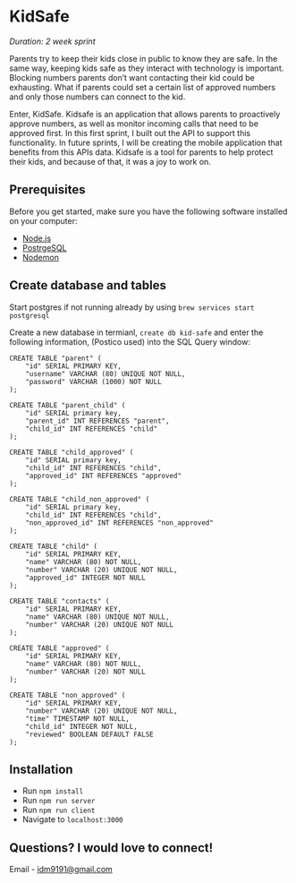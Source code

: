 # KidSafe

_Duration: 2 week sprint_

Parents try to keep their kids close in public to know they are safe. In the same way, keeping kids safe as they interact with technology is important. Blocking numbers parents don’t want contacting their kid could be exhausting. What if parents could set a certain list of approved numbers and only those numbers can connect to the kid.

Enter, KidSafe. Kidsafe is an application that allows parents to proactively approve numbers, as well as monitor incoming calls that need to be approved first. In this first sprint, I built out the API to support this functionality. In future sprints, I will be creating the mobile application that benefits from this APIs data. Kidsafe is a tool for parents to help protect their kids, and because of that, it was a joy to work on.

## Prerequisites

Before you get started, make sure you have the following software installed on your computer:

- [Node.js](https://nodejs.org/en/)
- [PostrgeSQL](https://www.postgresql.org/)
- [Nodemon](https://nodemon.io/)

## Create database and tables

Start postgres if not running already by using `brew services start postgresql`

Create a new database in termianl, `create db kid-safe` and enter the following information, (Postico used) into the SQL Query window:

```
CREATE TABLE "parent" (
    "id" SERIAL PRIMARY KEY,
    "username" VARCHAR (80) UNIQUE NOT NULL,
    "password" VARCHAR (1000) NOT NULL
);

CREATE TABLE "parent_child" (
	"id" SERIAL primary key,
	"parent_id" INT REFERENCES "parent",
	"child_id" INT REFERENCES "child"
);

CREATE TABLE "child_approved" (
	"id" SERIAL primary key,
	"child_id" INT REFERENCES "child",
	"approved_id" INT REFERENCES "approved"
);

CREATE TABLE "child_non_approved" (
	"id" SERIAL primary key,
	"child_id" INT REFERENCES "child",
	"non_approved_id" INT REFERENCES "non_approved"
);

CREATE TABLE "child" (
	"id" SERIAL PRIMARY KEY,
	"name" VARCHAR (80) NOT NULL,
	"number" VARCHAR (20) UNIQUE NOT NULL,
	"approved_id" INTEGER NOT NULL
);

CREATE TABLE "contacts" (
	"id" SERIAL PRIMARY KEY,
	"name" VARCHAR (80) UNIQUE NOT NULL,
	"number" VARCHAR (20) UNIQUE NOT NULL
);

CREATE TABLE "approved" (
	"id" SERIAL PRIMARY KEY,
	"name" VARCHAR (80) NOT NULL,
	"number" VARCHAR (20) NOT NULL
);

CREATE TABLE "non_approved" (
	"id" SERIAL PRIMARY KEY,
	"number" VARCHAR (20) UNIQUE NOT NULL,
	"time" TIMESTAMP NOT NULL,
	"child_id" INTEGER NOT NULL,
	"reviewed" BOOLEAN DEFAULT FALSE
);
```
## Installation

* Run `npm install`
* Run `npm run server`
* Run `npm run client`
* Navigate to `localhost:3000`

## Questions? I would love to connect!
Email - [idm9191@gmail.com](mailto:idm9191@gmail.com)

